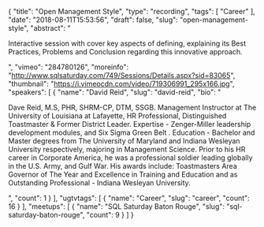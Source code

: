 {
  "title": "Open Management Style",
  "type": "recording",
  "tags": [
    "Career"
  ],
  "date": "2018-08-11T15:53:56",
  "draft": false,
  "slug": "open-management-style",
  "abstract": "<p>Interactive session with cover key aspects of defining, explaining its Best Practices, Problems and Conclusion regarding this innovative approach.</p>",
  "vimeo": "284780126",
  "moreinfo": "http://www.sqlsaturday.com/749/Sessions/Details.aspx?sid=83065",
  "thumbnail": "https://i.vimeocdn.com/video/719306991_295x166.jpg",
  "speakers": [
    {
      "name": "David Reid",
      "slug": "david-reid",
      "bio": "<p>Dave Reid, M.S, PHR, SHRM-CP, DTM, SSGB. Management Instructor at The University of Louisiana at Lafayette, HR Professional, Distinguished Toastmaster & Former District Leader. Expertise - Zenger-Miller leadership development modules, and Six Sigma Green Belt . Education - Bachelor and Master degrees from The University of Maryland and Indiana Wesleyan University respectively, majoring in Management Science. Prior to his HR career in Corporate America, he was a professional soldier leading globally in the U.S. Army, and Gulf War.  His awards include: Toastmasters Area Governor of The Year and Excellence in Training and Education and as Outstanding Professional - Indiana Wesleyan University.</p>",
      "count": 1
    }
  ],
  "ugtvtags": [
    {
      "name": "Career",
      "slug": "career",
      "count": 16
    }
  ],
  "meetups": [
    {
      "name": "SQL Saturday Baton Rouge",
      "slug": "sql-saturday-baton-rouge",
      "count": 9
    }
  ]
}